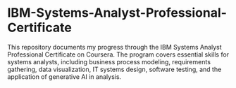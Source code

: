 # IBM-Systems-Analyst-Professional-Certificate
This repository documents my progress through the IBM Systems Analyst Professional Certificate on Coursera. The program covers essential skills for systems analysts, including business process modeling, requirements gathering, data visualization, IT systems design, software testing, and the application of generative AI in analysis.
